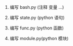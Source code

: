 1. 编写 bash.py (注释 变量 ...)

2. 编写 state.py (python 语句)

3. 编写 func.py (python 函数)

4. 编写 module.py(python 模块)